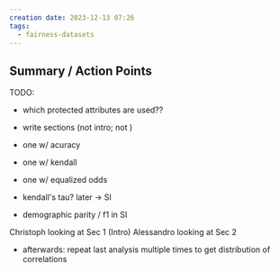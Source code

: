 ```yaml
---
creation date: 2023-12-13 07:26
tags:
  - fairness-datasets
---
```

## Summary / Action Points

TODO:
- which protected attributes are used??
- write sections (not intro; not )

- one w/ acuracy
- one w/ kendall
- one w/ equalized odds


- kendall's tau? later -> SI

- demographic parity / f1 in SI

Christoph looking at Sec 1 (Intro)
Alessandro looking at Sec 2

- afterwards: repeat last analysis multiple times to get distribution of correlations